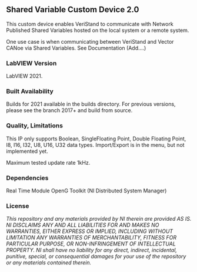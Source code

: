 ## Shared Variable Custom Device 2.0 ##
This custom device enables VeriStand to communicate with Network Published Shared Variables hosted on the local system or a remote system.

One use case is when communicating between VeriStand and Vector CANoe via Shared Variables.
See Documentation (Add....)

### LabVIEW Version ###

LabVIEW 2021.

### Built Availability ###

Builds for 2021 available in the builds directory.
For previous versions, please see the branch 2017+ and build from source.

### Quality, Limitations ###

This IP only supports Boolean, SingleFloating Point, Double Floating Point, I8, I16, I32, U8, U16, U32 data types. 
Import/Export is in the menu, but not implemented yet.

Maximum tested update rate 1kHz.

### Dependencies ###

Real Time Module
OpenG Toolkit
(NI Distributed System Manager)

### License ###

*This repository and any materials provided by NI therein are provided AS IS. NI DISCLAIMS ANY AND ALL LIABILITIES FOR AND MAKES NO WARRANTIES, EITHER EXPRESS OR IMPLIED, INCLUDING WITHOUT LIMITATION ANY WARRANTIES OF MERCHANTABILITY, FITNESS FOR  PARTICULAR PURPOSE, OR NON-INFRINGEMENT OF INTELLECTUAL PROPERTY. NI shall have no liability for any direct, indirect, incidental, punitive, special, or consequential damages for your use of the repository or any materials contained therein.*
